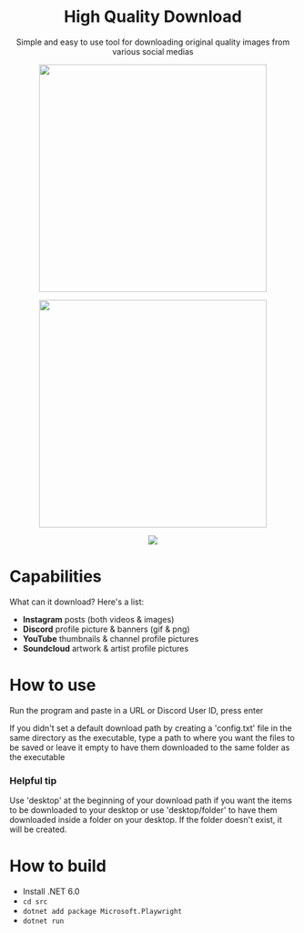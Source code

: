 <h1 align="center">High Quality Download</h1>
<p align="center">Simple and easy to use tool for downloading original quality images from various social medias</p>

<p align="center">
  <img width="400" align="center" src="https://user-images.githubusercontent.com/93228501/160738873-692fa6af-d923-4d1b-871c-33787a7f29ec.png"/>
</p>
<p align="center">
  <img width="400" align="center" src="https://user-images.githubusercontent.com/93228501/160738270-edbff342-7b44-450d-afc4-f3513e7dfd85.png"/>
</p>

<p align="center"><a href="https://github.com/microsoft/playwright-dotnet"><img src="https://img.shields.io/badge/powered%20by-playwright-0077a3"/></a></p>


# Capabilities

What can it download? Here's a list:
- **Instagram** posts (both videos & images)
- **Discord** profile picture & banners (gif & png)
- **YouTube** thumbnails & channel profile pictures
- **Soundcloud** artwork & artist profile pictures

# How to use

Run the program and paste in a URL or Discord User ID, press enter

If you didn't set a default download path by creating a 'config.txt' file in the same directory as the executable, type a path to where you want the files to be saved or leave it empty to have them downloaded to the same folder as the executable

### Helpful tip
Use 'desktop' at the beginning of your download path if you want the items to be downloaded to your desktop or use 'desktop/folder' to have them downloaded inside a folder on your desktop. If the folder doesn't exist, it will be created.


# How to build

- Install .NET 6.0
- `cd src`
- `dotnet add package Microsoft.Playwright`
- `dotnet run`
